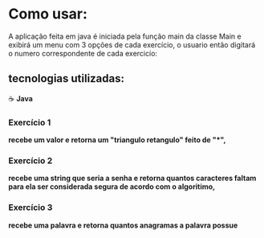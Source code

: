 # Como usar:
<p>A aplicação feita em java é iniciada pela função main da classe Main e exibirá um menu com 3 opções de cada exercício, o usuario então digitará o numero correspondente de cada exercicío:</p>
<h2>tecnologias utilizadas: </h2>
<p>☕ <b>Java<b></p>

<h3> Exercício 1</h3>
<p>
recebe um valor e retorna um "triangulo retangulo" feito de "*",
</p>
<h3> Exercício 2</h3>
<p>
recebe uma string que seria a senha e retorna quantos caracteres faltam para ela ser considerada segura de acordo com o algoritimo,
</p>
<h3> Exercício 3</h3>
<p>
recebe uma palavra e retorna quantos anagramas a palavra possue
</p>